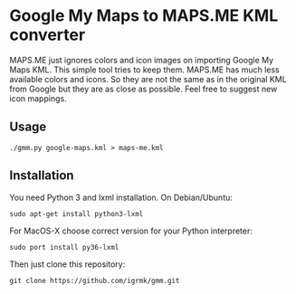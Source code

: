Google My Maps to MAPS.ME KML converter
=======================================

MAPS.ME just ignores colors and icon images on importing Google My Maps KML.
This simple tool tries to keep them.
MAPS.ME has much less available colors and icons.
So they are not the same as in the original KML from Google but they are as close as possible.
Feel free to suggest new icon mappings.

Usage
-----

    ./gmm.py google-maps.kml > maps-me.kml

Installation
------------

You need Python 3 and lxml installation. On Debian/Ubuntu:

    sudo apt-get install python3-lxml

For MacOS-X choose correct version for your Python interpreter:

    sudo port install py36-lxml

Then just clone this repository:

    git clone https://github.com/igrmk/gmm.git
